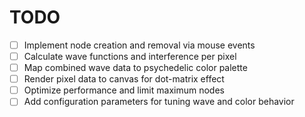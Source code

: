 # TODO

- [ ] Implement node creation and removal via mouse events
- [ ] Calculate wave functions and interference per pixel
- [ ] Map combined wave data to psychedelic color palette
- [ ] Render pixel data to canvas for dot-matrix effect
- [ ] Optimize performance and limit maximum nodes
- [ ] Add configuration parameters for tuning wave and color behavior
